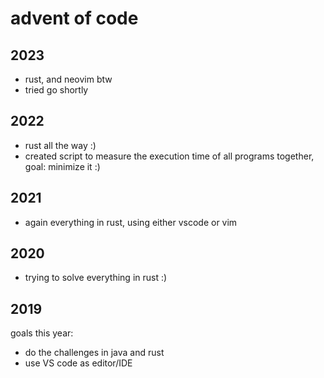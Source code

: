 # advent of code

## 2023
- rust, and neovim btw
- tried go shortly

## 2022
- rust all the way :)
- created script to measure the execution time of all programs together, goal: minimize it :)

## 2021
- again everything in rust, using either vscode or vim

## 2020
- trying to solve everything in rust :)

## 2019
goals this year:
- do the challenges in java and rust
- use VS code as editor/IDE
